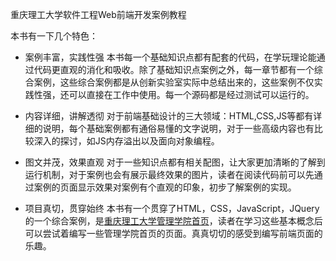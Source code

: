 重庆理工大学软件工程Web前端开发案例教程

本书有一下几个特色：

  * 案例丰富，实践性强
  本书每一个基础知识点都有配套的代码，在学玩理论能通过代码更直观的消化和吸收。除了基础知识点案例之外，每一章节都有一个综合案例，这些综合案例都是从创新实验室实际中总结出来的，这些案例不仅实践性强，还可以直接在工作中使用。每一个源码都是经过测试可以运行的。
  
  * 内容详细，讲解透彻
  对于前端基础设计的三大领域：HTML,CSS,JS等都有详细的说明，每个基础案例都有通俗易懂的文字说明，对于一些高级内容也有比较深入的探讨，如JS内存溢出以及面向对象编程。
  
  * 图文并茂，效果直观
  对于一些知识点都有相关配图，让大家更加清晰的了解到运行机制，对于案例也会有展示最终效果的图片，读者在阅读代码前可以先通过案例的页面显示效果对案例有个直观的印象，初步了解案例的实现。  
  * 项目真切，贯穿始终
  本书有一个贯穿了HTML，CSS，JavaScript，JQuery的一个综合案例，是[重庆理工大学管理学院首页](http://gl.cqut.edu.cn)，读者在学习这些基本概念后可以尝试着编写一些管理学院首页的页面。真真切切的感受到编写前端页面的乐趣。
